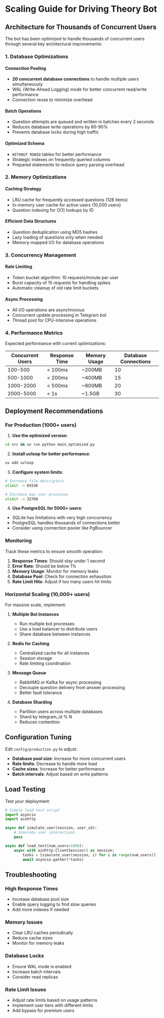 # Scaling Guide for Driving Theory Bot

## Architecture for Thousands of Concurrent Users

The bot has been optimized to handle thousands of concurrent users through several key architectural improvements:

### 1. Database Optimizations

#### Connection Pooling
- **20 concurrent database connections** to handle multiple users simultaneously
- WAL (Write-Ahead Logging) mode for better concurrent read/write performance
- Connection reuse to minimize overhead

#### Batch Operations
- Question attempts are queued and written in batches every 2 seconds
- Reduces database write operations by 80-90%
- Prevents database locks during high traffic

#### Optimized Schema
- `WITHOUT ROWID` tables for better performance
- Strategic indexes on frequently queried columns
- Prepared statements to reduce query parsing overhead

### 2. Memory Optimizations

#### Caching Strategy
- LRU cache for frequently accessed questions (128 items)
- In-memory user cache for active users (10,000 users)
- Question indexing for O(1) lookups by ID

#### Efficient Data Structures
- Question deduplication using MD5 hashes
- Lazy loading of questions only when needed
- Memory-mapped I/O for database operations

### 3. Concurrency Management

#### Rate Limiting
- Token bucket algorithm: 10 requests/minute per user
- Burst capacity of 15 requests for handling spikes
- Automatic cleanup of old rate limit buckets

#### Async Processing
- All I/O operations are asynchronous
- Concurrent update processing in Telegram bot
- Thread pool for CPU-intensive operations

### 4. Performance Metrics

Expected performance with current optimizations:

| Concurrent Users | Response Time | Memory Usage | Database Connections |
|-----------------|---------------|--------------|---------------------|
| 100-500         | < 100ms       | ~200MB       | 10                  |
| 500-1000        | < 200ms       | ~400MB       | 15                  |
| 1000-2000       | < 500ms       | ~800MB       | 20                  |
| 2000-5000       | < 1s          | ~1.5GB       | 30                  |

## Deployment Recommendations

### For Production (1000+ users)

1. **Use the optimized version**:
```bash
cd src && uv run python main_optimized.py
```

2. **Install uvloop for better performance**:
```bash
uv add uvloop
```

3. **Configure system limits**:
```bash
# Increase file descriptors
ulimit -n 65536

# Increase max user processes
ulimit -u 32768
```

4. **Use PostgreSQL for 5000+ users**:
- SQLite has limitations with very high concurrency
- PostgreSQL handles thousands of connections better
- Consider using connection pooler like PgBouncer

### Monitoring

Track these metrics to ensure smooth operation:

1. **Response Times**: Should stay under 1 second
2. **Error Rate**: Should be below 1%
3. **Memory Usage**: Monitor for memory leaks
4. **Database Pool**: Check for connection exhaustion
5. **Rate Limit Hits**: Adjust if too many users hit limits

### Horizontal Scaling (10,000+ users)

For massive scale, implement:

1. **Multiple Bot Instances**
   - Run multiple bot processes
   - Use a load balancer to distribute users
   - Share database between instances

2. **Redis for Caching**
   - Centralized cache for all instances
   - Session storage
   - Rate limiting coordination

3. **Message Queue**
   - RabbitMQ or Kafka for async processing
   - Decouple question delivery from answer processing
   - Better fault tolerance

4. **Database Sharding**
   - Partition users across multiple databases
   - Shard by telegram_id % N
   - Reduces contention

## Configuration Tuning

Edit `config/production.py` to adjust:

- **Database pool size**: Increase for more concurrent users
- **Rate limits**: Decrease to handle more load
- **Cache sizes**: Increase for better performance
- **Batch intervals**: Adjust based on write patterns

## Load Testing

Test your deployment:

```python
# Simple load test script
import asyncio
import aiohttp

async def simulate_user(session, user_id):
    # Simulate user interactions
    pass

async def load_test(num_users=1000):
    async with aiohttp.ClientSession() as session:
        tasks = [simulate_user(session, i) for i in range(num_users)]
        await asyncio.gather(*tasks)
```

## Troubleshooting

### High Response Times
- Increase database pool size
- Enable query logging to find slow queries
- Add more indexes if needed

### Memory Issues
- Clear LRU caches periodically
- Reduce cache sizes
- Monitor for memory leaks

### Database Locks
- Ensure WAL mode is enabled
- Increase batch intervals
- Consider read replicas

### Rate Limit Issues
- Adjust rate limits based on usage patterns
- Implement user tiers with different limits
- Add bypass for premium users